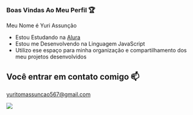 ### Boas Vindas Ao Meu Perfil 🏆

Meu Nome é Yuri Assunção

- Estou Estudando na [Alura](https://www.alura.com.br)
- Estou me Desenvolvendo na Linguagem JavaScript
- Utilizo ese espaço para minha organização e compartilhamento dos meu projetos desenvolvidos

## Você entrar em contato comigo 📫

yuritomassuncao567@gmail.com

![](https://media1.tenor.com/m/hlI8bateU7kAAAAC/creeper-blast.gif)
